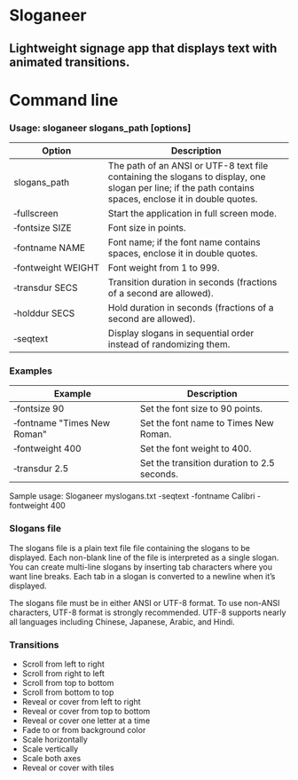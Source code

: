 # Sloganeer

## Lightweight signage app that displays text with animated transitions.

# Command line

### Usage: sloganeer slogans_path [options]

|Option|Description|
|---|---|
|slogans_path|The path of an ANSI or UTF-8 text file containing the slogans to display, one slogan per line; if the path contains spaces, enclose it in double quotes.|
|&#8209;fullscreen|Start the application in full screen mode.|
|&#8209;fontsize&nbsp;SIZE|Font size in points.|
|&#8209;fontname&nbsp;NAME|Font name; if the font name contains spaces, enclose it in double quotes.|
|&#8209;fontweight&nbsp;WEIGHT|Font weight from 1 to 999.|
|&#8209;transdur&nbsp;SECS|Transition duration in seconds (fractions of a second are allowed).|
|&#8209;holddur&nbsp;SECS|Hold duration in seconds (fractions of a second are allowed).|
|&#8209;seqtext|Display slogans in sequential order instead of randomizing them.|

### Examples

|Example|Description|
|---|---|
|&#8209;fontsize&nbsp;90|Set the font size to 90 points.|
|&#8209;fontname&nbsp;"Times New Roman"|Set the font name to Times New Roman.|
|&#8209;fontweight&nbsp;400|Set the font weight to 400.|
|&#8209;transdur&nbsp;2.5|Set the transition duration to 2.5 seconds.|

Sample usage: Sloganeer myslogans.txt -seqtext -fontname Calibri -fontweight 400

### Slogans file

The slogans file is a plain text file file containing the slogans to be displayed. Each non-blank line of the file is interpreted as a single slogan. You can create multi-line slogans by inserting tab characters where you want line breaks. Each tab in a slogan is converted to a newline when it’s displayed.

The slogans file must be in either ANSI or UTF-8 format. To use non-ANSI characters, UTF-8 format is strongly recommended. UTF-8 supports nearly all languages including Chinese, Japanese, Arabic, and Hindi.

### Transitions

* Scroll from left to right
* Scroll from right to left
* Scroll from top to bottom
* Scroll from bottom to top
* Reveal or cover from left to right
* Reveal or cover from top to bottom
* Reveal or cover one letter at a time
* Fade to or from background color
* Scale horizontally
* Scale vertically
* Scale both axes
* Reveal or cover with tiles


